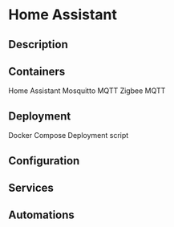 # Home Assistant

## Description

## Containers
Home Assistant
Mosquitto MQTT
Zigbee MQTT

## Deployment
Docker Compose
Deployment script

## Configuration

## Services

## Automations
